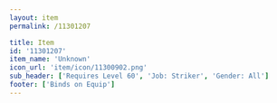 ```yaml
---
layout: item
permalink: /11301207

title: Item
id: '11301207'
item_name: 'Unknown'
icon_url: 'item/icon/11300902.png'
sub_header: ['Requires Level 60', 'Job: Striker', 'Gender: All']
footer: ['Binds on Equip']
---
```

